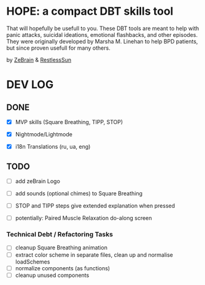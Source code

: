 # HOPE: a compact DBT skills tool

That will hopefully be usefull to you. These DBT tools are meant to help with panic attacks, suicidal ideations, emotional flashbacks, and other episodes. They were originally developed by Marsha M. Linehan to help BPD patients, but since proven usefull for many others.

by [ZeBrain](https://www.linkedin.com/in/yuliya-kyrychenko-329b2918b/) & [RestlessSun](https://github.com/KarynaKhatkhokhu)

# DEV LOG

## DONE

- [x] MVP skills (Square Breathing, TIPP, STOP)
- [x] Nightmode/Lightmode
- [x] i18n Translations (ru, ua, eng)


## TODO

- [ ] add zeBrain Logo
- [ ] add sounds (optional chimes) to Square Breathing
- [ ] STOP and TIPP steps give extended explanation when pressed
- [ ] potentially: Paired Muscle Relaxation do-along screen


### Technical Debt / Refactoring Tasks

- [ ] cleanup Square Breathing animation
- [ ] extract color scheme in separate files, clean up and normalise loadSchemes
- [ ] normalize components (as functions)
- [ ] cleanup unused components
